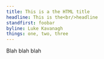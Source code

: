 ```yaml
---
title: This is a the HTML title
headline: This is the<br/>headline
standfirst: foobar
byline: Luke Kavanagh
things: one, two, three
---
```


Blah blah blah
